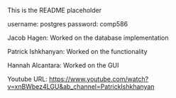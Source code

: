 This is the README placeholder

username: postgres
password: comp586

Jacob Hagen: Worked on the database implementation

Patrick Ishkhanyan: Worked on the functionality

Hannah Alcantara: Worked on the GUI

Youtube URL: https://www.youtube.com/watch?v=xnBWbez4LGU&ab_channel=PatrickIshkhanyan